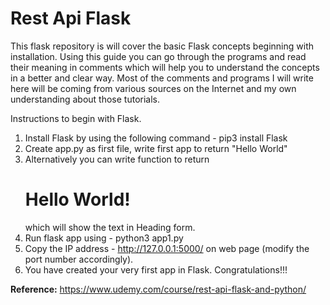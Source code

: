# Rest Api Flask

This flask repository is will cover the basic Flask concepts beginning with installation. Using this guide you can go through the programs and read their meaning in comments which will help you to understand the concepts in a better and clear way. Most of the comments and programs I will write here will be coming from various sources on the Internet and my own understanding about those tutorials.

Instructions to begin with Flask.

1. Install Flask by using the following command - pip3 install Flask
2. Create app.py as first file, write first app to return "Hello World"
3. Alternatively you can write function to return <h1>Hello World!</h1> which will show the text in Heading form.
4. Run flask app using - python3 app1.py
5. Copy the IP address - http://127.0.0.1:5000/ on web page (modify the port number accordingly).
6. You have created your very first app in Flask. Congratulations!!!


<strong>Reference:</strong> https://www.udemy.com/course/rest-api-flask-and-python/